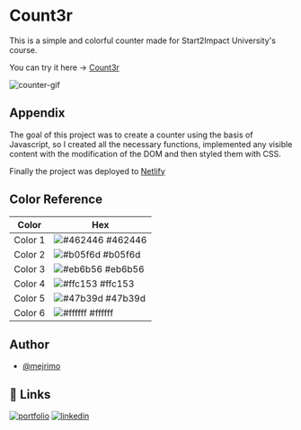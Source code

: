 
# Count3r

This is a simple and colorful counter made for Start2Impact University's course.

You can try it here -> [Count3r](https://count3r.netlify.app/)

![counter-gif](https://user-images.githubusercontent.com/110642673/201925298-4ca3231e-ad1e-4e12-ae4a-41124713f7cc.gif)



## Appendix

The goal of this project was to create a counter using the basis of Javascript, so I created all the necessary functions, implemented any visible content with the modification of the DOM and then styled them with CSS.

Finally the project was deployed to [Netlify](https://www.netlify.com/)

## Color Reference

| Color             | Hex                                                                |
| ----------------- | ------------------------------------------------------------------ |
| Color 1 | ![#462446](https://via.placeholder.com/10/462446?text=+) #462446 |
| Color 2 | ![#b05f6d](https://via.placeholder.com/10/b05f6d?text=+) #b05f6d |
| Color 3 | ![#eb6b56](https://via.placeholder.com/10/eb6b56?text=+) #eb6b56 |
| Color 4 | ![#ffc153](https://via.placeholder.com/10/ffc153?text=+) #ffc153 |
| Color 5 | ![#47b39d](https://via.placeholder.com/10/47b39d?text=+) #47b39d |
| Color 6 | ![#ffffff](https://via.placeholder.com/10/ffffff?text=+) #ffffff |


## Author

- [@mejrimo](https://github.com/mejrimo)


## 🔗 Links
[![portfolio](https://img.shields.io/badge/my_portfolio-000?style=for-the-badge&logo=ko-fi&logoColor=white)](https://mejrimo.github.io/)
[![linkedin](https://img.shields.io/badge/linkedin-0A66C2?style=for-the-badge&logo=linkedin&logoColor=white)](www.linkedin.com/in/mohamed-mejri-925157234)


